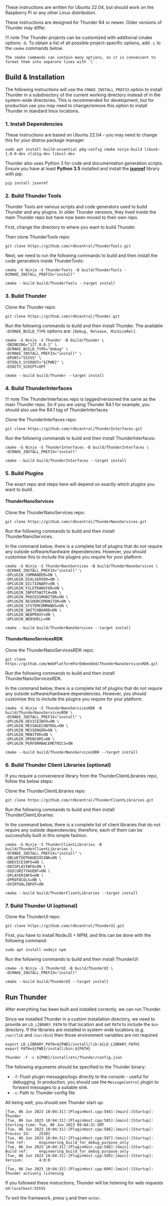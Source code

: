 These instructions are written for Ubuntu 22.04, but should work on the Raspberry Pi or any other Linux distribution.

These instructions are designed for Thunder R4 or newer. Older versions of Thunder may differ.

!!! note
	The Thunder projects can be customized with additional cmake options `-D`. To obtain a list of all possible project-specific options, add `-L` to the `cmake` commands below.
	
	The cmake commands can contain many options, so it is convenient to format them into separate lines with `\`.

## Build & Installation

The following instructions will use the `CMAKE_INSTALL_PREFIX` option to install Thunder in a subdirectory of the current working directory instead of in the system-wide directories. This is recommended for development, but for production use you may need to change/remove this option to install Thunder in standard linux locations.

### 1.  Install Dependencies

These instructions are based on Ubuntu 22.04 - you may need to change this for your distros package manager

```
sudo apt install build-essential pkg-config cmake ninja-build libusb-1.0-0-dev zlib1g-dev libssl-dev
```

Thunder also uses Python 3 for code and documentation generation scripts. Ensure you have at least **Python 3.5** installed and install the [**jsonref**](https://pypi.org/project/jsonref/) library with pip:

```
pip install jsonref
```

### 2. Build  Thunder Tools

Thunder Tools are various scripts and code generators used to build Thunder and any plugins. In older Thunder versions, they lived inside the main Thunder repo but have now been moved to their own repo.

First, change the directory to where you want to build Thunder.

Then clone ThunderTools repo:
```shell
git clone https://github.com/rdkcentral/ThunderTools.git
```
Next, we need to run the following commands to build and then install the code generators inside ThunderTools:
```shell
cmake -G Ninja -S ThunderTools -B build/ThunderTools -DCMAKE_INSTALL_PREFIX="install"

cmake --build build/ThunderTools --target install
```

### 3. Build Thunder

Clone the Thunder repo:

```shell
git clone https://github.com/rdkcentral/Thunder.git
```

Run the following commands to build and then install Thunder. The available `-DCMAKE_BUILD_TYPE` options are: `[Debug, Release, MinSizeRel]`.

```shell
cmake -G Ninja -S Thunder -B build/Thunder \
-DBINDING="127.0.0.1" \
-DCMAKE_BUILD_TYPE="Debug" \
-DCMAKE_INSTALL_PREFIX="install" \
-DPORT="55555" \
-DTOOLS_SYSROOT="${PWD}" \
-DINITV_SCRIPT=OFF 

cmake --build build/Thunder --target install
```

### 4. Build ThunderInterfaces

!!! note
	The ThunderInterfaces repo is tagged/versioned the same as the main Thunder repo. So if you are using Thunder R4.1 for example, you should also use the R4.1 tag of ThunderInterfaces

Clone the ThunderInterfaces repo:

```shell
git clone https://github.com/rdkcentral/ThunderInterfaces.git
```

Run the following commands to build and then install ThunderInterfaces:

```shell
cmake -G Ninja -S ThunderInterfaces -B build/ThunderInterfaces \
-DCMAKE_INSTALL_PREFIX="install"

cmake --build build/ThunderInterfaces --target install
```

### 5. Build Plugins

The exact repo and steps here will depend on exactly which plugins you want to build. 

#### ThunderNanoServices

Clone the ThunderNanoServices repo:
```shell
git clone https://github.com/rdkcentral/ThunderNanoServices.git
```

Run the following commands to build and then install ThunderNanoServices. 

In the command below, there is a complete list of plugins that do not require any outside software/hardware dependencies. However, you should customise this to include the plugins you require for your platform.

```shell
cmake -G Ninja -S ThunderNanoServices -B build/ThunderNanoServices \
-DCMAKE_INSTALL_PREFIX="install" \
-DPLUGIN_COMMANDER=ON \
-DPLUGIN_DIALSERVER=ON \
-DPLUGIN_DICTIONARY=ON \
-DPLUGIN_FILETRANSFER=ON \
-DPLUGIN_INPUTSWITCH=ON \
-DPLUGIN_PROCESSMONITOR=ON \
-DPLUGIN_RESOURCEMONITOR=ON \
-DPLUGIN_SYSTEMCOMMANDS=ON \
-DPLUGIN_SWITCHBOARD=ON \
-DPLUGIN_WEBPROXY=ON \
-DPLUGIN_WEBSHELL=ON 

cmake --build build/ThunderNanoServices --target install
```

#### ThunderNanoServicesRDK

Clone the ThunderNanoServicesRDK repo:

```
git clone https://github.com/WebPlatformForEmbedded/ThunderNanoServicesRDK.git
```

Run the following commands to build and then install ThunderNanoServicesRDK.

In the command below, there is a complete list of plugins that do not require any outside software/hardware dependencies. However, you should customise this to include the plugins you require for your platform.

```shell
cmake -G Ninja -S ThunderNanoServicesRDK -B build/ThunderNanoServicesRDK \
-DCMAKE_INSTALL_PREFIX="install" \
-DPLUGIN_DEVICEINFO=ON \
-DPLUGIN_MESSAGECONTROL=ON \
-DPLUGIN_MESSENGER=ON \
-DPLUGIN_MONITOR=ON \
-DPLUGIN_OPENCDMI=ON \
-DPLUGIN_PERFORMANCEMETRICS=ON

cmake --build build/ThunderNanoServicesRDK --target install
```

### 6. Build Thunder Client Libraries (optional)

If you require a convenience library from the ThunderClientLibraries repo, follow the below steps:

Clone the ThunderClientLibraries repo:

```
git clone https://github.com/rdkcentral/ThunderClientLibraries.git
```

Run the following commands to build and then install ThunderClientLibraries:

In the command below, there is a complete list of client libraries that do not require any outside dependencies; therefore, each of them can be successfully built in this simple  fashion.

```shell
cmake -G Ninja -S ThunderClientLibraries -B build/ThunderClientLibraries \
-DCMAKE_INSTALL_PREFIX="install" \
-DBLUETOOTHAUDIOSINK=ON \
-DDEVICEINFO=ON \
-DDISPLAYINFO=ON \
-DSECURITYAGENT=ON \
-DPLAYERINFO=ON \
-DPROTOCOLS=ON \
-DVIRTUALINPUT=ON

cmake --build build/ThunderClientLibraries --target install
```

### 7. Build Thunder UI (optional)

Clone the ThunderUI repo:

```shell
git clone https://github.com/rdkcentral/ThunderUI.git
```

First, you have to install NodeJS + NPM, and this can be done with the following command:

```shell
sudo apt install nodejs npm
```

Run the following commands to build and then install ThunderUI:

```shell
cmake -G Ninja -S ThunderUI -B build/ThunderUI \
-DCMAKE_INSTALL_PREFIX="install"

cmake --build build/ThunderUI --target install
```


## Run Thunder

After everything has been built and installed correctly, we can run Thunder.

Since we installed Thunder in a custom installation directory, we need to provide an `LD_LIBRARY_PATH` to that location and set `PATH` to include the `bin` directory. If the libraries are installed in system-wide locations (e.g. `/usr/lib` and `/usr/bin`) then those environment variables are not required

```shell
export LD_LIBRARY_PATH=${PWD}/install/lib:${LD_LIBRARY_PATH}
export PATH=${PWD}/install/bin:${PATH}

Thunder -f -c ${PWD}/install/etc/Thunder/config.json
```

The following arguments should be specified to the Thunder binary:

* `-f`: Flush plugin messages/logs directly to the console - useful for debugging. In production, you should use the `MessageControl` plugin to forward messages to a suitable sink. 
* `-c`: Path to Thunder config file

All being well, you should see Thunder start up:

```
[Tue, 06 Jun 2023 10:04:31]:[PluginHost.cpp:584]:[main]:[Startup]: Thunder
[Tue, 06 Jun 2023 10:04:31]:[PluginHost.cpp:585]:[main]:[Startup]: Starting time: Tue, 06 Jun 2023 09:04:31 GMT
[Tue, 06 Jun 2023 10:04:31]:[PluginHost.cpp:586]:[main]:[Startup]: Process Id:    25382
[Tue, 06 Jun 2023 10:04:31]:[PluginHost.cpp:587]:[main]:[Startup]: Tree ref:      engineering_build_for_debug_purpose_only
[Tue, 06 Jun 2023 10:04:31]:[PluginHost.cpp:588]:[main]:[Startup]: Build ref:     engineering_build_for_debug_purpose_only
[Tue, 06 Jun 2023 10:04:31]:[PluginHost.cpp:589]:[main]:[Startup]: Version:       4:0:0
...
[Tue, 06 Jun 2023 10:04:32]:[PluginHost.cpp:609]:[main]:[Startup]: Thunder actively listening
```

If you followed these instructions, Thunder will be listening for web requests on `localhost:55555`

To exit the framework, press `q` and then `enter`.
